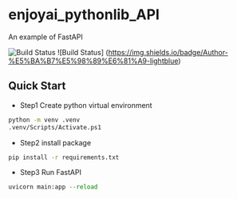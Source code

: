 # enjoyai_pythonlib_API

An example of FastAPI

![Build Status](https://img.shields.io/badge/AUO-ML6A01-orange) ![Build Status]
(https://img.shields.io/badge/Author-%E5%BA%B7%E5%98%89%E6%81%A9-lightblue)

## Quick Start
- Step1 Create python virtual environment
 ```bash
 python -m venv .venv
 .venv/Scripts/Activate.ps1
 ```

- Step2 install package
 ```bash
 pip install -r requirements.txt
 ```

- Step3 Run FastAPI
 ```python
 uvicorn main:app --reload
 ```